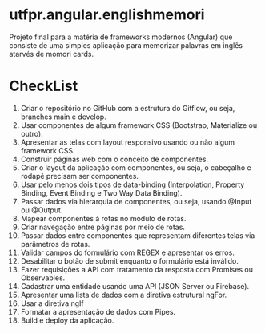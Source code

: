 # utfpr.angular.englishmemori
Projeto final para a matéria de frameworks modernos (Angular) que consiste de uma simples aplicação para memorizar palavras em inglês atarvés de momori cards.

# CheckList
<ol>
  <li>Criar o repositório no GitHub com a estrutura do Gitflow, ou seja, branches main e develop.</li>
<li>Usar componentes de algum framework CSS (Bootstrap, Materialize ou outro).</li>
<li>Apresentar as telas com layout responsivo usando ou não algum framework CSS.</li>
<li>Construir páginas web com o conceito de componentes. </li>
<li>Criar o layout da aplicação com componentes, ou seja, o cabeçalho e rodapé precisam ser componentes.</li>
<li>Usar pelo menos dois tipos de data-binding (Interpolation, Property Binding, Event Binding e Two Way Data Binding).</li>
<li>Passar dados via hierarquia de componentes, ou seja, usando @Input ou @Output.</li>
<li>Mapear componentes à rotas no módulo de rotas.</li>
<li>Criar navegação entre páginas por meio de rotas.</li>
<li>Passar dados entre componentes que representam diferentes telas via parâmetros de rotas. </li>
<li>Validar campos do formulário com REGEX e apresentar os erros.</li>
<li>Desabilitar o botão de submit enquanto o formulário está inválido.</li>
<li>Fazer requisições a API com tratamento da resposta com Promises ou Observables.</li>
<li>Cadastrar uma entidade usando uma API (JSON Server ou Firebase).</li>
<li>Apresentar uma lista de dados com a diretiva estrutural ngFor.</li>
<li>Usar a diretiva ngIf</li>
<li>Formatar a apresentação de dados com Pipes.</li>
<li>Build e deploy da aplicação.</li>
</ol>
